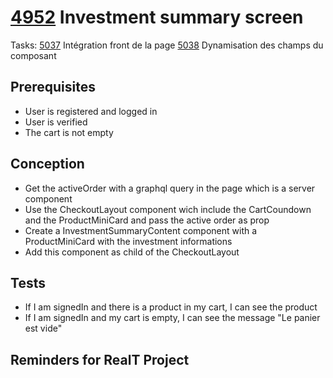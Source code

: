 # [4952](https://dev.azure.com/coexya-dgl/RealT.CSM/_workitems/edit/4952) Investment summary screen

Tasks:
[5037](https://dev.azure.com/coexya-dgl/RealT.CSM/_workitems/edit/5037) Intégration front de la page
[5038](https://dev.azure.com/coexya-dgl/RealT.CSM/_workitems/edit/5038) Dynamisation des champs du composant

## Prerequisites

- User is registered and logged in
- User is verified
- The cart is not empty

## Conception

- Get the activeOrder with a graphql query in the page which is a server component
- Use the CheckoutLayout component wich include the CartCoundown and the ProductMiniCard
  and pass the active order as prop
- Create a InvestmentSummaryContent component with a ProductMiniCard with the investment informations
- Add this component as child of the CheckoutLayout

## Tests

- If I am signedIn and there is a product in my cart, I can see the product
- If I am signedIn and my cart is empty, I can see the message "Le panier est vide"

## Reminders for RealT Project

